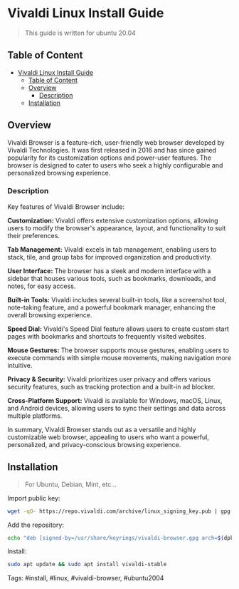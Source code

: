 # Vivaldi Linux Install Guide

> This guide is written for ubuntu 20.04

## Table of Content

- [Vivaldi Linux Install Guide](#vivaldi-linux-install-guide)
  - [Table of Content](#table-of-content)
  - [Overview](#overview)
    - [Description](#description)
  - [Installation](#installation)

## Overview

Vivaldi Browser is a feature-rich, user-friendly web browser developed by Vivaldi Technologies. It was first released in 2016 and has since gained popularity for its customization options and power-user features. The browser is designed to cater to users who seek a highly configurable and personalized browsing experience.

### Description

Key features of Vivaldi Browser include:

**Customization:** Vivaldi offers extensive customization options, allowing users to modify the browser's appearance, layout, and functionality to suit their preferences.

**Tab Management:** Vivaldi excels in tab management, enabling users to stack, tile, and group tabs for improved organization and productivity.

**User Interface:** The browser has a sleek and modern interface with a sidebar that houses various tools, such as bookmarks, downloads, and notes, for easy access.

**Built-in Tools:** Vivaldi includes several built-in tools, like a screenshot tool, note-taking feature, and a powerful bookmark manager, enhancing the overall browsing experience.

**Speed Dial:** Vivaldi's Speed Dial feature allows users to create custom start pages with bookmarks and shortcuts to frequently visited websites.

**Mouse Gestures:** The browser supports mouse gestures, enabling users to execute commands with simple mouse movements, making navigation more intuitive.

**Privacy & Security:** Vivaldi prioritizes user privacy and offers various security features, such as tracking protection and a built-in ad blocker.

**Cross-Platform Support:** Vivaldi is available for Windows, macOS, Linux, and Android devices, allowing users to sync their settings and data across multiple platforms.

In summary, Vivaldi Browser stands out as a versatile and highly customizable web browser, appealing to users who want a powerful, personalized, and privacy-conscious browsing experience.

## Installation

> For Ubuntu, Debian, Mint, etc...

Import public key:

```Bash
wget -qO- https://repo.vivaldi.com/archive/linux_signing_key.pub | gpg --dearmor | sudo dd of=/usr/share/keyrings/vivaldi-browser.gpg
```

Add the repository:

```Bash
echo "deb [signed-by=/usr/share/keyrings/vivaldi-browser.gpg arch=$(dpkg --print-architecture)] https://repo.vivaldi.com/archive/deb/ stable main" | sudo dd of=/etc/apt/sources.list.d/vivaldi-archive.list
```

Install:

```Bash
sudo apt update && sudo apt install vivaldi-stable
```

Tags: #install, #linux, #vivaldi-browser, #ubuntu2004
